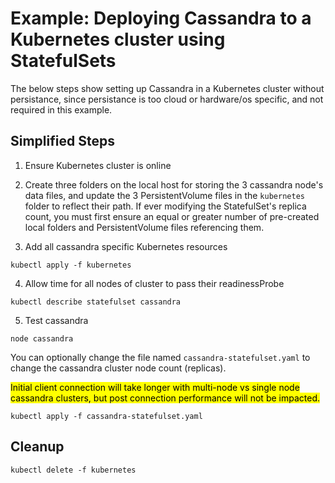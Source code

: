 # Example: Deploying Cassandra to a Kubernetes cluster using StatefulSets

The below steps show setting up Cassandra in a Kubernetes cluster without persistance, since persistance is too cloud or hardware/os specific, and not required in this example.

## Simplified Steps

1) Ensure Kubernetes cluster is online

2) Create three folders on the local host for storing the 3 cassandra node's data files, and update the 3 PersistentVolume files in the `kubernetes` folder to reflect their path.  If ever modifying the StatefulSet's replica count, you must first ensure an equal or greater number of pre-created local folders and PersistentVolume files referencing them.

3) Add all cassandra specific Kubernetes resources

```
kubectl apply -f kubernetes
```

4) Allow time for all nodes of cluster to pass their readinessProbe

```
kubectl describe statefulset cassandra
```

5) Test cassandra

```
node cassandra
```

You can optionally change the file named `cassandra-statefulset.yaml` to change the cassandra cluster node count (replicas).

<mark>Initial client connection will take longer with multi-node vs single node cassandra clusters, but post connection performance will not be impacted.</mark>

```
kubectl apply -f cassandra-statefulset.yaml
```

## Cleanup

```
kubectl delete -f kubernetes
```

